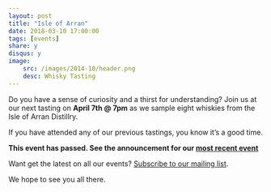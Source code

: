 ```yaml
---
layout: post
title: "Isle of Arran"
date: 2018-03-10 17:00:00
tags: [events]
share: y
disqus: y
image:
    src: /images/2014-10/header.png
    desc: Whisky Tasting
---
```


Do you have a sense of curiosity and a thirst for understanding? Join us at our next tasting on **April 7th @ 7pm** as we sample eight whiskies from the Isle of Arran Distillry.

If you have attended any of our previous tastings, you know it’s a good time.

**This event has passed. See the announcement for our [most recent event](/most-recent/)**

Want get the latest on all our events? [Subscribe to our mailing list][2].

We hope to see you all there.

  [1]: /tickets/
  [2]: /subscribe/
